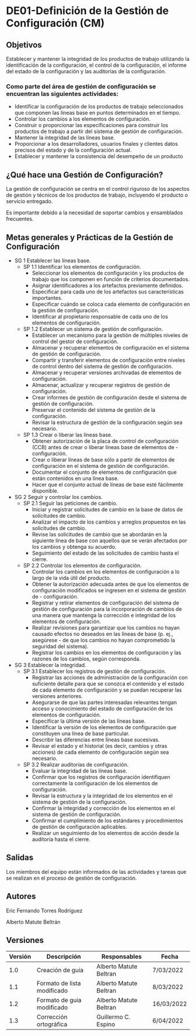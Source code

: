 # DE01-Definición de la Gestión de Configuración (CM)

## Objetivos

Establecer y mantener la integridad de los productos de trabajo utilizando la identificación de la configuración, el control de la configuración, el informe del estado de la configuración y las auditorías de la configuración.

### Como parte del área de gestión de configuración se encuentran las siguientes actividades:

- Identificar la configuración de los productos de trabajo seleccionados que componen las líneas base en puntos determinados en el tiempo.
- Controlar los cambios a los elementos de configuración.
- Construir o proporcionar las especificaciones para construir los productos de trabajo a partir del sistema de gestión de 
configuración.
- Mantener la integridad de las líneas base.
- Proporcionar a los desarrolladores, usuarios finales y clientes datos precisos del estado y de la configuración actual.
- Establecer y mantener la consistencia del desempeño de un producto 

## ¿Qué hace una Gestión de Configuración?

La gestión de configuración se centra en el control riguroso de los aspectos de gestión y técnicos de los productos de trabajo, incluyendo el producto o servicio entregado.

Es importante debido a la necesidad de soportar cambios y ensamblados frecuentes.

## Metas generales y Prácticas de la Gestión de Configuración

- SG 1 Establecer las líneas base.
  - SP 1.1 Identificar los elementos de configuración.
    - Seleccionar los elementos de configuración y los productos de trabajo que los componen en función de criterios documentados.
    - Asignar identificadores a los artefactos previamente definidos.
    - Especificar para cada uno de los artefactos sus características importantes.
    - Especificar cuándo se coloca cada elemento de configuración en la gestión de configuración.
    - Identificar al propietario responsable de cada uno de los elementos de configuración.
  - SP 1.2 Establecer un sistema de gestión de configuración.
    - Establecer un mecanismo para la gestión de múltiples niveles de control del gestor de configuración.
    - Almacenar y recuperar elementos de configuración en el sistema de gestión de configuración.
    - Compartir y transferir elementos de configuración entre niveles de control dentro del sistema de gestión de configuración.
    - Almacenar y recuperar versiones archivadas de elementos de configuración.
    - Almacenar, actualizar y recuperar registros de gestión de configuración.
    - Crear informes de gestión de configuración desde el sistema de gestión de configuración.
    - Preservar el contenido del sistema de gestión de la configuración.
    - Revisar la estructura de gestión de la configuración según sea necesario.
  - SP 1.3 Crear o liberar las líneas base.
    - Obtener autorización de la placa de control de configuración (CCB) antes de crear o liberar líneas base de elementos de - configuración.
    - Crear o liberar líneas de base sólo a partir de elementos de configuración en el sistema de gestión de configuración.
    - Documentar el conjunto de elementos de configuración que están contenidos en una línea base.
    - Hacer que el conjunto actual de líneas de base esté fácilmente disponible.
- SG 2 Seguir y controlar los cambios.
  - SP 2.1 Seguir las peticiones de cambio.
    - Iniciar y registrar solicitudes de cambio en la base de datos de solicitudes de cambio.
    - Analizar el impacto de los cambios y arreglos propuestos en las solicitudes de cambio.
    - Revise las solicitudes de cambio que se abordarán en la siguiente línea de base con aquellos que se verán afectados por los cambios y obtenga su acuerdo.
    - Seguimiento del estado de las solicitudes de cambio hasta el cierre.
  - SP 2.2 Controlar los elementos de configuración.
    - Controlar los cambios en los elementos de configuración a lo largo de la vida útil del producto.
    - Obtener la autorización adecuada antes de que los elementos de configuración modificados se ingresen en el sistema de gestión de - configuración.
    - Registrar y retirar elementos de configuración del sistema de gestión de configuración para la incorporación de cambios de una manera que mantenga la corrección e integridad de los elementos de configuración.
    - Realizar revisiones para garantizar que los cambios no hayan causado efectos no deseados en las líneas de base (p. ej., asegúrese - de que los cambios no hayan comprometido la seguridad del sistema).
    - Registrar los cambios en los elementos de configuración y las razones de los cambios, según corresponda.
- SG 3 Establecer la integridad.
  - SP 3.1 Establecer los registros de gestión de configuración.
    - Registrar las acciones de administración de la configuración con suficiente detalle para que se conozca el contenido y el estado de cada elemento de configuración y se puedan recuperar las versiones anteriores.
    - Asegurarse de que las partes interesadas relevantes tengan acceso y conocimiento del estado de configuración de los elementos de configuración.
    - Especificar la última versión de las líneas base.
    - Identificar la versión de los elementos de configuración que constituyen una línea de base particular.
    - Describir las diferencias entre líneas base sucesivas.
    - Revisar el estado y el historial (es decir, cambios y otras acciones) de cada elemento de configuración según sea necesario.
  - SP 3.2 Realizar auditorías de configuración.
    - Evaluar la integridad de las líneas base.
    - Confirmar que los registros de configuración identifiquen correctamente la configuración de los elementos de configuración.
    - Revisar la estructura y la integridad de los elementos en el sistema de gestión de la configuración.
    - Confirmar la integridad y corrección de los elementos en el sistema de gestión de configuración.
    - Confirmar el cumplimiento de los estándares y procedimientos de gestión de configuración aplicables.
    - Realizar un seguimiento de los elementos de acción desde la auditoría hasta el cierre.

## Salidas

Los miembros del equipo están informados de las actividades y tareas que se realizan en el proceso de gestión de configuración.

## Autores

Eric Fernando Torres Rodríguez

Alberto Matute Beltrán

## Versiones

| Versión | Descripción      | Responsables   | Fecha      |
| ------- | ---------------- | -------------- | ---------- |
| 1.0     | Creación de guía | Alberto Matute Beltran | 7/03/2022 |
| 1.1     | Formato de lista modificado | Alberto Matute Beltran | 8/03/2022 |
| 1.2     | Formato de guia modificado | Alberto Matute Beltran | 16/03/2022 |
| 1.3     | Corrección ortográfica | Guillermo C. Espino | 6/04/2022 |

